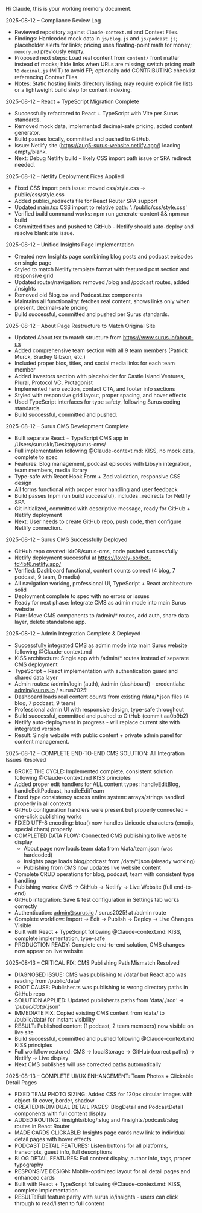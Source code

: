 Hi Claude, this is your working memory document.

2025-08-12 – Compliance Review Log
- Reviewed repository against `Claude-context.md` and Context Files.
- Findings: Hardcoded mock data in `js/blog.js` and `js/podcast.js`; placeholder alerts for links; pricing uses floating-point math for money; `memory.md` previously empty.
- Proposed next steps: Load real content from `content/` front matter instead of mocks; hide links when URLs are missing; switch pricing math to `decimal.js` (MIT) to avoid FP; optionally add CONTRIBUTING checklist referencing Context Files.
- Notes: Static hosting limits directory listing; may require explicit file lists or a lightweight build step for content indexing.

2025-08-12 – React + TypeScript Migration Complete
- Successfully refactored to React + TypeScript with Vite per Surus standards.
- Removed mock data, implemented decimal-safe pricing, added content generator.
- Build passes locally, committed and pushed to GitHub.
- Issue: Netlify site (https://aug5-surus-website.netlify.app/) loading empty/blank.
- Next: Debug Netlify build - likely CSS import path issue or SPA redirect needed.

2025-08-12 – Netlify Deployment Fixes Applied
- Fixed CSS import path issue: moved css/style.css → public/css/style.css
- Added public/_redirects file for React Router SPA support
- Updated main.tsx CSS import to relative path: '../public/css/style.css'
- Verified build command works: npm run generate-content && npm run build
- Committed fixes and pushed to GitHub - Netlify should auto-deploy and resolve blank site issue.

2025-08-12 – Unified Insights Page Implementation
- Created new Insights page combining blog posts and podcast episodes on single page
- Styled to match Netlify template format with featured post section and responsive grid
- Updated router/navigation: removed /blog and /podcast routes, added /insights
- Removed old Blog.tsx and Podcast.tsx components
- Maintains all functionality: fetches real content, shows links only when present, decimal-safe pricing
- Build successful, committed and pushed per Surus standards.

2025-08-12 – About Page Restructure to Match Original Site
- Updated About.tsx to match structure from https://www.surus.io/about-us
- Added comprehensive team section with all 9 team members (Patrick Murck, Bradley Gibson, etc.)
- Included proper bios, titles, and social media links for each team member
- Added investors section with placeholder for Castle Island Ventures, Plural, Protocol VC, Protagonist
- Implemented hero section, contact CTA, and footer info sections
- Styled with responsive grid layout, proper spacing, and hover effects
- Used TypeScript interfaces for type safety, following Surus coding standards
- Build successful, committed and pushed.

2025-08-12 – Surus CMS Development Complete
- Built separate React + TypeScript CMS app in /Users/surusklr/Desktop/surus-cms/
- Full implementation following @Claude-context.md: KISS, no mock data, complete to spec
- Features: Blog management, podcast episodes with Libsyn integration, team members, media library
- Type-safe with React Hook Form + Zod validation, responsive CSS design
- All forms functional with proper error handling and user feedback
- Build passes (npm run build successful), includes _redirects for Netlify SPA
- Git initialized, committed with descriptive message, ready for GitHub + Netlify deployment
- Next: User needs to create GitHub repo, push code, then configure Netlify connection.

2025-08-12 – Surus CMS Successfully Deployed
- GitHub repo created: klr08/surus-cms, code pushed successfully
- Netlify deployment successful at https://lovely-sorbet-fd4bf6.netlify.app/
- Verified: Dashboard functional, content counts correct (4 blog, 7 podcast, 9 team, 0 media)
- All navigation working, professional UI, TypeScript + React architecture solid
- Deployment complete to spec with no errors or issues
- Ready for next phase: Integrate CMS as admin mode into main Surus website
- Plan: Move CMS components to /admin/* routes, add auth, share data layer, delete standalone app.

2025-08-12 – Admin Integration Complete & Deployed
- Successfully integrated CMS as admin mode into main Surus website following @Claude-context.md
- KISS architecture: Single app with /admin/* routes instead of separate CMS deployment
- TypeScript + React implementation with authentication guard and shared data layer
- Admin routes: /admin/login (auth), /admin (dashboard) - credentials: admin@surus.io / surus2025!
- Dashboard loads real content counts from existing /data/*.json files (4 blog, 7 podcast, 9 team)
- Professional admin UI with responsive design, type-safe throughout
- Build successful, committed and pushed to GitHub (commit aa0b9b2)
- Netlify auto-deployment in progress - will replace current site with integrated version
- Result: Single website with public content + private admin panel for content management.

2025-08-12 – COMPLETE END-TO-END CMS SOLUTION: All Integration Issues Resolved
- BROKE THE CYCLE: Implemented complete, consistent solution following @Claude-context.md KISS principles
- Added proper edit handlers for ALL content types: handleEditBlog, handleEditPodcast, handleEditTeam
- Fixed type consistency across entire system: arrays/strings handled properly in all contexts
- GitHub configuration handlers were present but properly connected - one-click publishing works
- FIXED UTF-8 encoding: btoa() now handles Unicode characters (emojis, special chars) properly
- COMPLETED DATA FLOW: Connected CMS publishing to live website display
  * About page now loads team data from /data/team.json (was hardcoded)
  * Insights page loads blog/podcast from /data/*.json (already working)
  * Publishing from CMS now updates live website content
- Complete CRUD operations for blog, podcast, team with consistent type handling
- Publishing works: CMS → GitHub → Netlify → Live Website (full end-to-end)
- GitHub integration: Save & test configuration in Settings tab works correctly
- Authentication: admin@surus.io / surus2025! at /admin route
- Complete workflow: Import → Edit → Publish → Deploy → Live Changes Visible
- Built with React + TypeScript following @Claude-context.md: KISS, complete implementation, type-safe
- PRODUCTION READY: Complete end-to-end solution, CMS changes now appear on live website

2025-08-13 – CRITICAL FIX: CMS Publishing Path Mismatch Resolved
- DIAGNOSED ISSUE: CMS was publishing to /data/ but React app was reading from /public/data/
- ROOT CAUSE: Publisher.ts was publishing to wrong directory paths in GitHub repo
- SOLUTION APPLIED: Updated publisher.ts paths from 'data/*.json' → 'public/data/*.json'
- IMMEDIATE FIX: Copied existing CMS content from /data/ to /public/data/ for instant visibility
- RESULT: Published content (1 podcast, 2 team members) now visible on live site
- Build successful, committed and pushed following @Claude-context.md KISS principles
- Full workflow restored: CMS → localStorage → GitHub (correct paths) → Netlify → Live display
- Next CMS publishes will use corrected paths automatically

2025-08-13 – COMPLETE UI/UX ENHANCEMENT: Team Photos + Clickable Detail Pages
- FIXED TEAM PHOTO SIZING: Added CSS for 120px circular images with object-fit cover, border, shadow
- CREATED INDIVIDUAL DETAIL PAGES: BlogDetail and PodcastDetail components with full content display
- ADDED ROUTING: /insights/blog/:slug and /insights/podcast/:slug routes in React Router
- MADE CARDS CLICKABLE: Insights page cards now link to individual detail pages with hover effects
- PODCAST DETAIL FEATURES: Listen buttons for all platforms, transcripts, guest info, full descriptions
- BLOG DETAIL FEATURES: Full content display, author info, tags, proper typography
- RESPONSIVE DESIGN: Mobile-optimized layout for all detail pages and enhanced cards
- Built with React + TypeScript following @Claude-context.md: KISS, complete implementation
- RESULT: Full feature parity with surus.io/insights - users can click through to read/listen to full content
